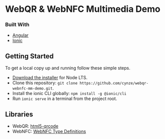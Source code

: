 # WebQR & WebNFC Multimedia Demo
<!-- ABOUT THE PROJECT -->
### Built With
* [Angular](https://angular.io/)
* [Ionic](https://ionicframework.com/)
## Getting Started
To get a local copy up and running follow these simple steps.
* [Download the installer](https://nodejs.org/) for Node LTS.
* Clone this repository: `git clone https://github.com/cynze/webqr-webnfc-mm-demo.git`.
* Install the ionic CLI globally: `npm install -g @ionic/cli`
* Run `ionic serve` in a terminal from the project root.
<!-- Libraries -->
## Libraries
* WebQR: [html5-qrcode](https://github.com/mebjas/html5-qrcode)
* WebNFC: [WebNFC Type Definitions](https://github.com/w3c/web-nfc/blob/gh-pages/web-nfc.d.ts)
